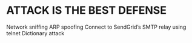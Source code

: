 #		ATTACK IS THE BEST DEFENSE
Network sniffing
ARP spoofing
Connect to SendGrid’s SMTP relay using telnet
Dictionary attack
